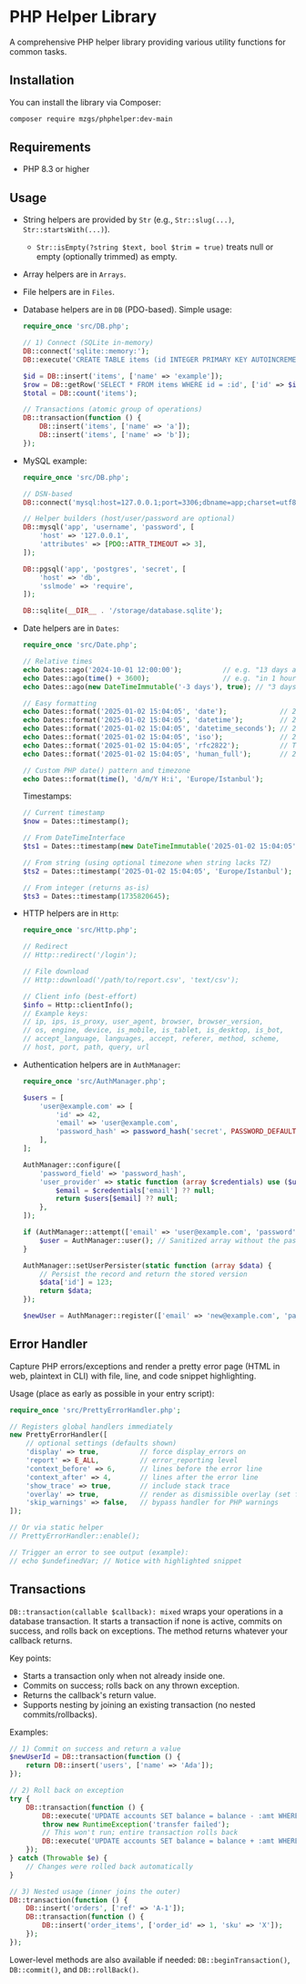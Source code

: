 # PHP Helper Library

A comprehensive PHP helper library providing various utility functions for common tasks. 

## Installation

You can install the library via Composer:

```bash
composer require mzgs/phphelper:dev-main
```

## Requirements

- PHP 8.3 or higher

## Usage

- String helpers are provided by `Str` (e.g., `Str::slug(...)`, `Str::startsWith(...)`).
  - `Str::isEmpty(?string $text, bool $trim = true)` treats null or empty (optionally trimmed) as empty.
- Array helpers are in `Arrays`.
- File helpers are in `Files`.
- Database helpers are in `DB` (PDO-based). Simple usage:

  ```php
  require_once 'src/DB.php';

  // 1) Connect (SQLite in-memory)
  DB::connect('sqlite::memory:');
  DB::execute('CREATE TABLE items (id INTEGER PRIMARY KEY AUTOINCREMENT, name TEXT)');

  $id = DB::insert('items', ['name' => 'example']);
  $row = DB::getRow('SELECT * FROM items WHERE id = :id', ['id' => $id]);
  $total = DB::count('items');

  // Transactions (atomic group of operations)
  DB::transaction(function () {
      DB::insert('items', ['name' => 'a']);
      DB::insert('items', ['name' => 'b']);
  });
  ```

- MySQL example:

  ```php
  require_once 'src/DB.php';

  // DSN-based
  DB::connect('mysql:host=127.0.0.1;port=3306;dbname=app;charset=utf8mb4', 'username', 'password');

  // Helper builders (host/user/password are optional)
  DB::mysql('app', 'username', 'password', [
      'host' => '127.0.0.1',
      'attributes' => [PDO::ATTR_TIMEOUT => 3],
  ]);

  DB::pgsql('app', 'postgres', 'secret', [
      'host' => 'db',
      'sslmode' => 'require',
  ]);

  DB::sqlite(__DIR__ . '/storage/database.sqlite');
  ```

- Date helpers are in `Dates`:

  ```php
  require_once 'src/Date.php';

  // Relative times
  echo Dates::ago('2024-10-01 12:00:00');          // e.g. "13 days ago"
  echo Dates::ago(time() + 3600);                  // e.g. "in 1 hour"
  echo Dates::ago(new DateTimeImmutable('-3 days'), true); // "3 days ago"

  // Easy formatting
  echo Dates::format('2025-01-02 15:04:05', 'date');             // 2025-01-02
  echo Dates::format('2025-01-02 15:04:05', 'datetime');         // 2025-01-02 15:04
  echo Dates::format('2025-01-02 15:04:05', 'datetime_seconds'); // 2025-01-02 15:04:05
  echo Dates::format('2025-01-02 15:04:05', 'iso');              // 2025-01-02T15:04:05+00:00
  echo Dates::format('2025-01-02 15:04:05', 'rfc2822');          // Thu, 02 Jan 2025 15:04:05 +0000
  echo Dates::format('2025-01-02 15:04:05', 'human_full');       // 2 January 2025, 15:04

  // Custom PHP date() pattern and timezone
  echo Dates::format(time(), 'd/m/Y H:i', 'Europe/Istanbul');
  ```

  Timestamps:

  ```php
  // Current timestamp
  $now = Dates::timestamp();

  // From DateTimeInterface
  $ts1 = Dates::timestamp(new DateTimeImmutable('2025-01-02 15:04:05'));

  // From string (using optional timezone when string lacks TZ)
  $ts2 = Dates::timestamp('2025-01-02 15:04:05', 'Europe/Istanbul');

  // From integer (returns as-is)
  $ts3 = Dates::timestamp(1735820645);
  ```

- HTTP helpers are in `Http`:

  ```php
  require_once 'src/Http.php';

  // Redirect
  // Http::redirect('/login');

  // File download
  // Http::download('/path/to/report.csv', 'text/csv');

  // Client info (best-effort)
  $info = Http::clientInfo();
  // Example keys:
  // ip, ips, is_proxy, user_agent, browser, browser_version,
  // os, engine, device, is_mobile, is_tablet, is_desktop, is_bot,
  // accept_language, languages, accept, referer, method, scheme,
  // host, port, path, query, url
  ```

- Authentication helpers are in `AuthManager`:

  ```php
  require_once 'src/AuthManager.php';

  $users = [
      'user@example.com' => [
          'id' => 42,
          'email' => 'user@example.com',
          'password_hash' => password_hash('secret', PASSWORD_DEFAULT),
      ],
  ];

  AuthManager::configure([
      'password_field' => 'password_hash',
      'user_provider' => static function (array $credentials) use ($users): ?array {
          $email = $credentials['email'] ?? null;
          return $users[$email] ?? null;
      },
  ]);

  if (AuthManager::attempt(['email' => 'user@example.com', 'password' => 'secret'])) {
      $user = AuthManager::user(); // Sanitized array without the password hash
  }

  AuthManager::setUserPersister(static function (array $data) {
      // Persist the record and return the stored version
      $data['id'] = 123;
      return $data;
  });

  $newUser = AuthManager::register(['email' => 'new@example.com', 'password' => 'strong'], true);
  ```

## Error Handler

Capture PHP errors/exceptions and render a pretty error page (HTML in web, plaintext in CLI) with file, line, and code snippet highlighting.

Usage (place as early as possible in your entry script):

```php
require_once 'src/PrettyErrorHandler.php';

// Registers global handlers immediately
new PrettyErrorHandler([
    // optional settings (defaults shown)
    'display' => true,          // force display_errors on
    'report' => E_ALL,          // error_reporting level
    'context_before' => 6,      // lines before the error line
    'context_after' => 4,       // lines after the error line
    'show_trace' => true,       // include stack trace
    'overlay' => true,          // render as dismissible overlay (set false for full page)
    'skip_warnings' => false,   // bypass handler for PHP warnings
]);

// Or via static helper
// PrettyErrorHandler::enable();

// Trigger an error to see output (example):
// echo $undefinedVar; // Notice with highlighted snippet
```

## Transactions

`DB::transaction(callable $callback): mixed` wraps your operations in a database transaction. It starts a transaction if none is active, commits on success, and rolls back on exceptions. The method returns whatever your callback returns.

Key points:
- Starts a transaction only when not already inside one.
- Commits on success; rolls back on any thrown exception.
- Returns the callback's return value.
- Supports nesting by joining an existing transaction (no nested commits/rollbacks).

Examples:

```php
// 1) Commit on success and return a value
$newUserId = DB::transaction(function () {
    return DB::insert('users', ['name' => 'Ada']);
});

// 2) Roll back on exception
try {
    DB::transaction(function () {
        DB::execute('UPDATE accounts SET balance = balance - :amt WHERE id = :id', ['amt' => 30, 'id' => 1]);
        throw new RuntimeException('transfer failed');
        // This won't run; entire transaction rolls back
        DB::execute('UPDATE accounts SET balance = balance + :amt WHERE id = :id', ['amt' => 30, 'id' => 2]);
    });
} catch (Throwable $e) {
    // Changes were rolled back automatically
}

// 3) Nested usage (inner joins the outer)
DB::transaction(function () {
    DB::insert('orders', ['ref' => 'A-1']);
    DB::transaction(function () {
        DB::insert('order_items', ['order_id' => 1, 'sku' => 'X']);
    });
});
```

Lower-level methods are also available if needed: `DB::beginTransaction()`, `DB::commit()`, and `DB::rollBack()`.

 
